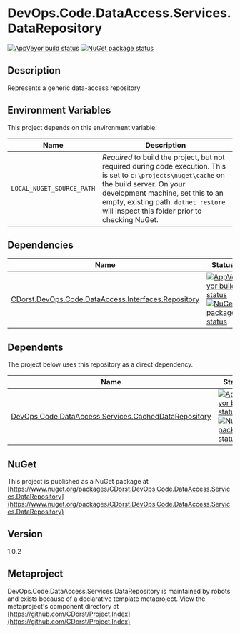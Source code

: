 # DevOps.Code.DataAccess.Services.DataRepository

[![AppVeyor build status](https://img.shields.io/appveyor/ci/cdorst/devops-code-dataaccess-services-datarepository.svg?label=AppVeyor&style=for-the-badge)](https://ci.appveyor.com/project/cdorst/devops-code-dataaccess-services-datarepository)
[![NuGet package status](https://img.shields.io/nuget/v/CDorst.DevOps.Code.DataAccess.Services.DataRepository.svg?label=NuGet&style=for-the-badge)](https://www.nuget.org/packages/CDorst.DevOps.Code.DataAccess.Services.DataRepository)

## Description

Represents a generic data-access repository

## Environment Variables

This project depends on this environment variable:

Name | Description
---- | -----------
`LOCAL_NUGET_SOURCE_PATH` | *Required* to build the project, but not required during code execution. This is set to `c:\projects\nuget\cache` on the build server. On your development machine, set this to an empty, existing path. `dotnet restore` will inspect this folder prior to checking NuGet.

## Dependencies

Name | Status
---- | ------
[CDorst.DevOps.Code.DataAccess.Interfaces.Repository](https://github.com/CDorst/DevOps.Code.DataAccess.Interfaces.Repository) | [![AppVeyor build status](https://img.shields.io/appveyor/ci/cdorst/devops-code-dataaccess-interfaces-repository.svg?label=AppVeyor&style=flat-square)](https://ci.appveyor.com/project/cdorst/devops-code-dataaccess-interfaces-repository) [![NuGet package status](https://img.shields.io/nuget/v/CDorst.DevOps.Code.DataAccess.Interfaces.Repository.svg?label=NuGet&style=flat-square)](https://www.nuget.org/packages/CDorst.DevOps.Code.DataAccess.Interfaces.Repository)

## Dependents

The project below uses this repository as a direct dependency.

Name | Status
---- | ------
[DevOps.Code.DataAccess.Services.CachedDataRepository](https://github.com/CDorst/DevOps.Code.DataAccess.Services.CachedDataRepository) | [![AppVeyor build status](https://img.shields.io/appveyor/ci/cdorst/devops-code-dataaccess-services-cacheddatareposito.svg?label=AppVeyor&style=flat-square)](https://ci.appveyor.com/project/cdorst/devops-code-dataaccess-services-cacheddatareposito) [![NuGet package status](https://img.shields.io/nuget/v/CDorst.DevOps.Code.DataAccess.Services.CachedDataRepository.svg?label=NuGet&style=flat-square)](https://www.nuget.org/packages/CDorst.DevOps.Code.DataAccess.Services.CachedDataRepository)

## NuGet


This project is published as a NuGet package at [https://www.nuget.org/packages/CDorst.DevOps.Code.DataAccess.Services.DataRepository](https://www.nuget.org/packages/CDorst.DevOps.Code.DataAccess.Services.DataRepository)

## Version

1.0.2

## Metaproject

DevOps.Code.DataAccess.Services.DataRepository is maintained by robots and exists because of a declarative template metaproject. View the metaproject's component directory at [https://github.com/CDorst/Project.Index](https://github.com/CDorst/Project.Index)


